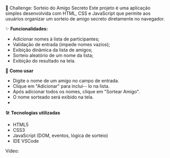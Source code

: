 🎁 Challenge: Sorteio do Amigo Secreto
Este projeto é uma aplicação simples desenvolvida com HTML, CSS e JavaScript que permite aos usuários organizar um sorteio de amigo secreto diretamente no navegador.

✨ **Funcionalidades:**
- Adicionar nomes à lista de participantes;
- Validação de entrada (impede nomes vazios);
- Exibição dinâmica da lista de amigos;
- Sorteio aleatório de um nome da lista;
- Exibição do resultado na tela.
  
🚀 **Como usar**
- Digite o nome de um amigo no campo de entrada.
- Clique em "Adicionar" para incluí-- lo na lista.
- Após adicionar todos os nomes, clique em "Sortear Amigo".
- O nome sorteado será exibido na tela.
- 
🛠️ **Tecnologias utilizadas**
- HTML5
- CSS3
- JavaScript (DOM, eventos, lógica de sorteio)
- IDE VSCode

Vídeo:
